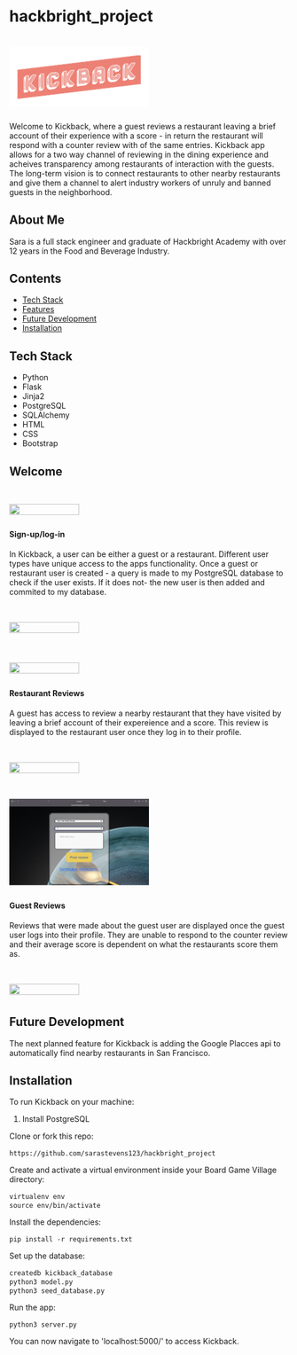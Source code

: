 # hackbright_project
# <img src=/static/logo_transparent_background.png width="50%" height="25%">
Welcome to Kickback, where a guest reviews a restaurant leaving a brief account of their experience with a score - in return the restaurant will respond with a counter review with of the same entries. Kickback app allows for a two way channel of reviewing in the dining experience and acheives transparency among restaurants of interaction with the guests. The long-term vision is to connect restaurants to other nearby restaurants and give them a channel to alert industry workers of unruly and banned guests in the neighborhood.
## About Me
Sara is a full stack engineer and graduate of Hackbright Academy with over 12 years in the Food and Beverage Industry.

## Contents
* [Tech Stack](#tech-stack)
* [Features](#features)
* [Future Development](#future)
* [Installation](#install)

## <a name="tech-stack"></a>Tech Stack
* Python
* Flask
* Jinja2
* PostgreSQL
* SQLAlchemy 
* HTML
* CSS
* Bootstrap

## <a name="features"></a>Welcome
# <img src=/static/homepage.png width="50%" height="25%">


#### Sign-up/log-in
In Kickback, a user can be either a guest or a restaurant. Different user types have unique access to the apps functionality. Once a guest or restaurant user is created - a query is made to my PostgreSQL database to check if the user exists. If it does not- the new user is then added and commited to my database. 

# <img src=/static/sign-up-form.png width="50%" height="25%">
# <img src=/static/log-in-form.png width="50%" height="25%">



#### Restaurant Reviews
A guest has access to review a nearby restaurant that they have visited by leaving a brief account of their expereience and a score. This review is displayed to the restaurant user once they log in to their profile.

# <img src=/static/dak-chicken-review.png width="50%" height="25%">
# <img src=/static/review-form.png width="50%" height="25%">


####  Guest Reviews
Reviews that were made about the guest user are displayed once the guest user logs into their profile. They are unable to respond to the counter review and their average score is dependent on what the restaurants score them as.

# <img src=/static/reviews-about-jane.png width="50%" height="25%">


## <a name="future"></a>Future Development
The next planned feature for Kickback is adding the Google Placces api to automatically find nearby restaurants in San Francisco.

## <a name="install"></a>Installation
To run Kickback on your machine:

1) Install PostgreSQL

Clone or fork this repo:
```
https://github.com/sarastevens123/hackbright_project
```

Create and activate a virtual environment inside your Board Game Village directory:
```
virtualenv env
source env/bin/activate
```

Install the dependencies:
```
pip install -r requirements.txt
```



Set up the database:

```
createdb kickback_database
python3 model.py
python3 seed_database.py
```

Run the app:

```
python3 server.py
```

You can now navigate to 'localhost:5000/' to access Kickback.
